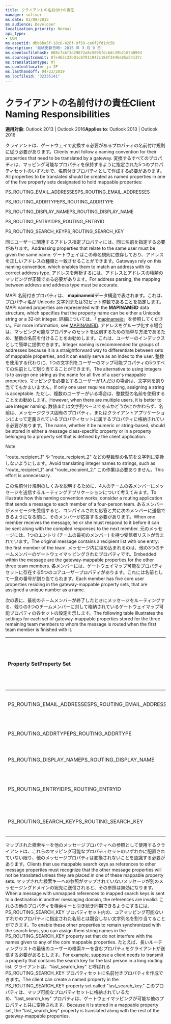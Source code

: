 ```yaml
---
title: クライアントの名前付けの責任
manager: soliver
ms.date: 03/09/2015
ms.audience: Developer
localization_priority: Normal
api_type:
- COM
ms.assetid: dbb6ba5f-18c8-426f-9f50-ce6f2fd1dc5b
description: '最終更新日時: 2015 年 3 月 9 日'
ms.openlocfilehash: 808c7abf3d29872a8c5095fdc6dc39b2107a8993
ms.sourcegitcommit: 8fe462c32b91c87911942c188f3445e85a54137c
ms.translationtype: MT
ms.contentlocale: ja-JP
ms.lasthandoff: 04/23/2019
ms.locfileid: "32335141"
---
```

# <a name="client-naming-responsibilities"></a><span data-ttu-id="3388a-103">クライアントの名前付けの責任</span><span class="sxs-lookup"><span data-stu-id="3388a-103">Client Naming Responsibilities</span></span>

  
  
<span data-ttu-id="3388a-104">**適用対象**: Outlook 2013 | Outlook 2016</span><span class="sxs-lookup"><span data-stu-id="3388a-104">**Applies to**: Outlook 2013 | Outlook 2016</span></span> 
  
<span data-ttu-id="3388a-105">クライアントは、ゲートウェイで変換する必要があるプロパティの名前付け規則に従う必要があります。</span><span class="sxs-lookup"><span data-stu-id="3388a-105">Clients must follow a naming convention for their properties that need to be translated by a gateway.</span></span> <span data-ttu-id="3388a-106">変換するすべてのプロパティは、マッピング可能なプロパティを保持するように指定された5つのプロパティセットのいずれかで、名前付きプロパティとして作成する必要があります。</span><span class="sxs-lookup"><span data-stu-id="3388a-106">All properties to be translated should be created as named properties in one of the five property sets designated to hold mappable properties:</span></span>
  
<span data-ttu-id="3388a-107">PS_ROUTING_EMAIL_ADDRESSES</span><span class="sxs-lookup"><span data-stu-id="3388a-107">PS_ROUTING_EMAIL_ADDRESSES</span></span>
  
<span data-ttu-id="3388a-108">PS_ROUTING_ADDRTYPE</span><span class="sxs-lookup"><span data-stu-id="3388a-108">PS_ROUTING_ADDRTYPE</span></span>
  
<span data-ttu-id="3388a-109">PS_ROUTING_DISPLAY_NAME</span><span class="sxs-lookup"><span data-stu-id="3388a-109">PS_ROUTING_DISPLAY_NAME</span></span>
  
<span data-ttu-id="3388a-110">PS_ROUTING_ENTRYID</span><span class="sxs-lookup"><span data-stu-id="3388a-110">PS_ROUTING_ENTRYID</span></span>
  
<span data-ttu-id="3388a-111">PS_ROUTING_SEARCH_KEY</span><span class="sxs-lookup"><span data-stu-id="3388a-111">PS_ROUTING_SEARCH_KEY</span></span>
  
<span data-ttu-id="3388a-112">同じユーザーに関連するアドレス指定プロパティには、同じ名前を指定する必要があります。</span><span class="sxs-lookup"><span data-stu-id="3388a-112">Addressing properties that relate to the same user must be given the same name.</span></span> <span data-ttu-id="3388a-113">ゲートウェイはこの命名規則に依存しており、アドレスを正しいアドレスの種類と一致させることができます。</span><span class="sxs-lookup"><span data-stu-id="3388a-113">Gateways rely on this naming convention, which enables them to match an address with its correct address type.</span></span> <span data-ttu-id="3388a-114">アドレスを解析するには、アドレスとアドレスの種類のマッピングが正確である必要があります。</span><span class="sxs-lookup"><span data-stu-id="3388a-114">For address parsing, the mapping between address and address type must be accurate.</span></span>
  
<span data-ttu-id="3388a-115">MAPI 名前付きプロパティは、 **mapinameid**データ構造で表されます。これは、プロパティ名が Unicode 文字列または32ビット整数であることを指定します。</span><span class="sxs-lookup"><span data-stu-id="3388a-115">MAPI named properties are represented with the **MAPINAMEID** data structure, which specifies that the property name can be either a Unicode string or a 32-bit integer.</span></span> <span data-ttu-id="3388a-116">詳細については、「 [mapinameid](mapinameid.md)」を参照してください。</span><span class="sxs-lookup"><span data-stu-id="3388a-116">For more information, see [MAPINAMEID](mapinameid.md).</span></span> <span data-ttu-id="3388a-117">アドレスをグループ化する場合は、マッピング可能なプロパティのセットを区別するための簡単な方法であるため、整数の名前を付けることをお勧めします。これは、ユーザーのインデックスとして簡単に提供できます。</span><span class="sxs-lookup"><span data-stu-id="3388a-117">Integer naming is recommended for groups of addresses because it is a straightforward way to differentiate between sets of mappable properties, and it can easily serve as an index to the user.</span></span> <span data-ttu-id="3388a-118">整数を使用する代わりに、1つの文字列をユーザーのマップ可能プロパティの5つすべての名前として割り当てることができます。</span><span class="sxs-lookup"><span data-stu-id="3388a-118">The alternative to using integers is to assign one string as the name for all five of a user's mappable properties.</span></span> <span data-ttu-id="3388a-119">マッピングを必要とするユーザーが1人だけの場合は、文字列を割り当ててもかまいません。</span><span class="sxs-lookup"><span data-stu-id="3388a-119">If only one user requires mapping, assigning a string is acceptable.</span></span> <span data-ttu-id="3388a-120">ただし、複数のユーザーがいる場合は、整数型の名前を使用することをお勧めします。</span><span class="sxs-lookup"><span data-stu-id="3388a-120">However, when there are multiple users, it is better to use integer naming.</span></span> <span data-ttu-id="3388a-121">数値または文字列ベースであるかどうかにかかわらず、名前は、メッセージクラス固有のプロパティ、またはクライアントアプリケーションによって定義されているプロパティセットに属するプロパティに格納されている必要があります。</span><span class="sxs-lookup"><span data-stu-id="3388a-121">The name, whether it be numeric or string-based, should be stored in either a message class-specific property or in a property belonging to a property set that is defined by the client application.</span></span> 
  
> [!NOTE]
> <span data-ttu-id="3388a-122">"route_recipient_1" や "route_recipient_2" などの整数型の名前を文字列に変換しないようにします。</span><span class="sxs-lookup"><span data-stu-id="3388a-122">Avoid translating integer names to strings, such as "route_recipient_1" and "route_recipient_2."</span></span> <span data-ttu-id="3388a-123">この作業は必要ありません。</span><span class="sxs-lookup"><span data-stu-id="3388a-123">This effort is unnecessary.</span></span> 
  
<span data-ttu-id="3388a-124">この名前付け規則のしくみを説明するために、4人のチームの各メンバーにメッセージを送信するルーティングアプリケーションについて考えてみます。</span><span class="sxs-lookup"><span data-stu-id="3388a-124">To illustrate how this naming convention works, consider a routing application that sends a message to each member of a four-person team.</span></span> <span data-ttu-id="3388a-125">あるメンバーがメッセージを受信すると、コンパイルされた応答と共に次のメンバーに送信できるようになる前に、そのメンバーが応答する必要があります。</span><span class="sxs-lookup"><span data-stu-id="3388a-125">When one member receives the message, he or she must respond to it before it can be sent along with the compiled responses to the next member.</span></span> <span data-ttu-id="3388a-126">元のメッセージには、1つのエントリ (チームの最初のメンバー) を持つ受信者リストが含まれています。</span><span class="sxs-lookup"><span data-stu-id="3388a-126">The original message contains a recipient list with one entry: the first member of the team.</span></span> <span data-ttu-id="3388a-127">メッセージ内に埋め込まれるのは、他の3つのチームメンバーのゲートウェイマッピングされたプロパティです。</span><span class="sxs-lookup"><span data-stu-id="3388a-127">Embedded within the message are the gateway-mappable properties for the other three team members.</span></span> <span data-ttu-id="3388a-128">各メンバーには、ゲートウェイマップ可能なプロパティセットに存在する5つのコアユーザープロパティがあります。これには名前として一意の番号が割り当てられます。</span><span class="sxs-lookup"><span data-stu-id="3388a-128">Each member has five core user properties residing in the gateway-mappable property sets, that are assigned a unique number as a name.</span></span> 
  
<span data-ttu-id="3388a-129">次の表に、最初のチームメンバーが終了したときにメッセージをルーティングする、残りの3つのチームメンバーに対して格納されているゲートウェイマップ可能プロパティの各セットの設定を示します。</span><span class="sxs-lookup"><span data-stu-id="3388a-129">The following table illustrates the settings for each set of gateway-mappable properties stored for the three remaining team members to whom the message is routed when the first team member is finished with it.</span></span>
  
|<span data-ttu-id="3388a-130">**Property Set**</span><span class="sxs-lookup"><span data-stu-id="3388a-130">**Property Set**</span></span>|<span data-ttu-id="3388a-131">**2番<br/>目のチームメンバー**</span><span class="sxs-lookup"><span data-stu-id="3388a-131">**Second Team  <br/> Member**</span></span>|<span data-ttu-id="3388a-132">**3番<br/>目のチームメンバー**</span><span class="sxs-lookup"><span data-stu-id="3388a-132">**Third Team  <br/> Member**</span></span>|<span data-ttu-id="3388a-133">**4番<br/>目のチームメンバー**</span><span class="sxs-lookup"><span data-stu-id="3388a-133">**Fourth Team  <br/> Member**</span></span>|
|:-----|:-----|:-----|:-----|
|<span data-ttu-id="3388a-134">PS_ROUTING_EMAIL_ADDRESSES</span><span class="sxs-lookup"><span data-stu-id="3388a-134">PS_ROUTING_EMAIL_ADDRESSES</span></span>  <br/> |<span data-ttu-id="3388a-135">アドレス = 0</span><span class="sxs-lookup"><span data-stu-id="3388a-135">Address = 0</span></span>  <br/> |<span data-ttu-id="3388a-136">アドレス = 1</span><span class="sxs-lookup"><span data-stu-id="3388a-136">Address = 1</span></span>  <br/> |<span data-ttu-id="3388a-137">アドレス = 2</span><span class="sxs-lookup"><span data-stu-id="3388a-137">Address = 2</span></span>  <br/> |
|<span data-ttu-id="3388a-138">PS_ROUTING_ADDRTYPE</span><span class="sxs-lookup"><span data-stu-id="3388a-138">PS_ROUTING_ADDRTYPE</span></span>  <br/> |<span data-ttu-id="3388a-139">アドレスの種類 = 0</span><span class="sxs-lookup"><span data-stu-id="3388a-139">Address type = 0</span></span>  <br/> |<span data-ttu-id="3388a-140">アドレスの種類 = 1</span><span class="sxs-lookup"><span data-stu-id="3388a-140">Address type = 1</span></span>  <br/> |<span data-ttu-id="3388a-141">アドレスの種類 = 2</span><span class="sxs-lookup"><span data-stu-id="3388a-141">Address type = 2</span></span>  <br/> |
|<span data-ttu-id="3388a-142">PS_ROUTING_DISPLAY_NAME</span><span class="sxs-lookup"><span data-stu-id="3388a-142">PS_ROUTING_DISPLAY_NAME</span></span>  <br/> |<span data-ttu-id="3388a-143">表示名 = 0</span><span class="sxs-lookup"><span data-stu-id="3388a-143">Display name = 0</span></span>  <br/> |<span data-ttu-id="3388a-144">表示名 = 1</span><span class="sxs-lookup"><span data-stu-id="3388a-144">Display name = 1</span></span>  <br/> |<span data-ttu-id="3388a-145">表示名 = 2</span><span class="sxs-lookup"><span data-stu-id="3388a-145">Display name = 2</span></span>  <br/> |
|<span data-ttu-id="3388a-146">PS_ROUTING_ENTRYID</span><span class="sxs-lookup"><span data-stu-id="3388a-146">PS_ROUTING_ENTRYID</span></span>  <br/> |<span data-ttu-id="3388a-147">エントリ識別子 = 0</span><span class="sxs-lookup"><span data-stu-id="3388a-147">Entry identifier = 0</span></span>  <br/> |<span data-ttu-id="3388a-148">エントリ識別子 = 1</span><span class="sxs-lookup"><span data-stu-id="3388a-148">Entry identifier = 1</span></span>  <br/> |<span data-ttu-id="3388a-149">エントリ識別子 = 2</span><span class="sxs-lookup"><span data-stu-id="3388a-149">Entry identifier = 2</span></span>  <br/> |
|<span data-ttu-id="3388a-150">PS_ROUTING_SEARCH_KEY</span><span class="sxs-lookup"><span data-stu-id="3388a-150">PS_ROUTING_SEARCH_KEY</span></span>  <br/> |<span data-ttu-id="3388a-151">検索キー = 0</span><span class="sxs-lookup"><span data-stu-id="3388a-151">Search key = 0</span></span>  <br/> |<span data-ttu-id="3388a-152">検索キー = 1</span><span class="sxs-lookup"><span data-stu-id="3388a-152">Search key = 1</span></span>  <br/> |<span data-ttu-id="3388a-153">検索キー = 2</span><span class="sxs-lookup"><span data-stu-id="3388a-153">Search key = 2</span></span>  <br/> |
   
<span data-ttu-id="3388a-154">マップされた検索キーを他のメッセージプロパティへの参照として使用するクライアントは、これらのマッピング可能なプロパティセットのいずれかに配置されていない限り、他のメッセージプロパティは変換されないことを認識する必要があります。</span><span class="sxs-lookup"><span data-stu-id="3388a-154">Clients that use mappable search keys as references to other message properties must recognize that the other message properties will not be translated unless they are placed in one of these mappable property sets.</span></span> <span data-ttu-id="3388a-155">マップされた検索キーへの参照がマップされていないメッセージが別のメッセージングドメインの宛先に送信されると、その参照は無効になります。</span><span class="sxs-lookup"><span data-stu-id="3388a-155">When a message with unmapped references to mapped search keys is sent to a destination in another messaging domain, the references are invalid.</span></span> <span data-ttu-id="3388a-156">これらの他のプロパティを検索キーと引き続き同期できるようにするには、PS_ROUTING_SEARCH_KEY プロパティセット内の、コアマッピング可能ないずれかのプロパティに指定された名前とは競合しない文字列名を割り当てることができます。</span><span class="sxs-lookup"><span data-stu-id="3388a-156">To enable these other properties to remain synchronized with the search keys, you can assign them string names in the PS_ROUTING_SEARCH_KEY property set that do not interfere with the names given to any of the core mappable properties.</span></span> <span data-ttu-id="3388a-157">たとえば、長いルーティングリストの最後のユーザーの検索キーを含むプロパティをクライアントが送信する必要があるとします。</span><span class="sxs-lookup"><span data-stu-id="3388a-157">For example, suppose a client needs to transmit a property that contains the search key for the last person in a long routing list.</span></span> <span data-ttu-id="3388a-158">クライアントは、"last_search_key" と呼ばれる PS_ROUTING_SEARCH_KEY プロパティセットに名前付きプロパティを作成できます。</span><span class="sxs-lookup"><span data-stu-id="3388a-158">The client can create a named property in the PS_ROUTING_SEARCH_KEY property set called "last_search_key."</span></span> <span data-ttu-id="3388a-159">このプロパティは、マップ可能なプロパティセットに格納されているため、"last_search_key" プロパティは、ゲートウェイマッピングが可能な他のプロパティと共に変換されます。</span><span class="sxs-lookup"><span data-stu-id="3388a-159">Because it is stored in a mappable property set, the "last_search_key" property is translated along with the rest of the gateway-mappable properties.</span></span>
  

